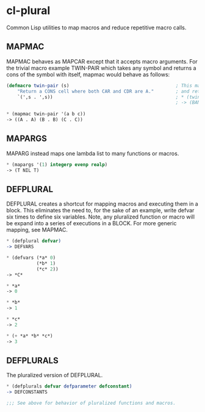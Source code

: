 # cl-plural

Common Lisp utilities to map macros and reduce repetitive macro calls. 

## MAPMAC

MAPMAC behaves as MAPCAR except that it accepts macro arguments. For the trivial macro example TWIN-PAIR which takes any symbol and returns a cons of the symbol with itself, mapmac would behave as follows:

```lisp
(defmacro twin-pair (s)                                       ; This macro takes any symbol 'S' 
    "Return a CONS cell where both CAR and CDR are A."        ; and returns (A . A)
    `(',s . ',s))                                             ; * (twinpair banana)
                                                              ; -> (BANANA . BANANA)
                                                              
* (mapmac twin-pair '(a b c))
-> ((A . A) (B . B) (C . C))
```

## MAPARGS

MAPARG instead maps one lambda list to many functions or macros. 

```lisp
* (mapargs '(1) integerp evenp realp)
-> (T NIL T)
```

## DEFPLURAL

DEFPLURAL creates a shortcut for mapping macros and executing them in a block. This eliminates the need to, for the sake of an example, write defvar six times to define six variables. Note, any pluralized function or macro will be expand into a series of executions in a BLOCK. For more generic mapping, see MAPMAC.

```lisp
* (defplural defvar)
-> DEFVARS

* (defvars (*a* 0)
           (*b* 1)
           (*c* 2))
-> *C*

* *a*
-> 0

* *b*
-> 1

* *c*
-> 2

* (+ *a* *b* *c*)
-> 3
```

## DEFPLURALS

The pluralized version of DEFPLURAL.

```lisp
* (defplurals defvar defparameter defconstant)
-> DEFCONSTANTS

;;; See above for behavior of pluralized functions and macros.
```